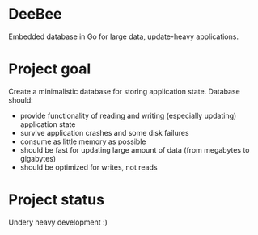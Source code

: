 # DeeBee

Embedded database in Go for large data, update-heavy applications.

# Project goal

Create a minimalistic database for storing application state. Database should:

* provide functionality of reading and writing (especially updating) application state
* survive application crashes and some disk failures
* consume as little memory as possible
* should be fast for updating large amount of data (from megabytes to gigabytes)
* should be optimized for writes, not reads

# Project status

Undery heavy development :)
